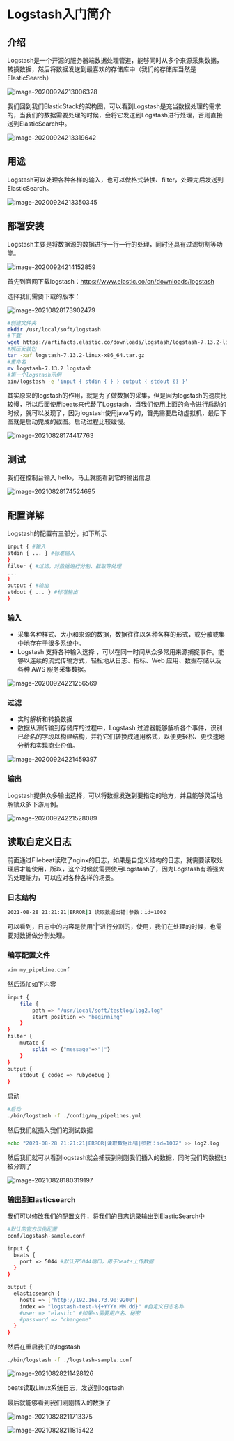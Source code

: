 # Logstash入门简介

## 介绍

Logstash是一个开源的服务器端数据处理管道，能够同时从多个来源采集数据，转换数据，然后将数据发送到最喜欢的存储库中（我们的存储库当然是ElasticSearch）

![image-20200924213006328](images/image-20200924213006328.png)

我们回到我们ElasticStack的架构图，可以看到Logstash是充当数据处理的需求的，当我们的数据需要处理的时候，会将它发送到Logstash进行处理，否则直接送到ElasticSearch中。

![image-20200924213319642](images/image-20200924213319642.png)

## 用途

Logstash可以处理各种各样的输入，也可以做格式转换、filter，处理完后发送到ElasticSearch。

![image-20200924213350345](images/image-20200924213350345.png)

## 部署安装

Logstash主要是将数据源的数据进行一行一行的处理，同时还具有过滤切割等功能。

![image-20200924214152859](images/image-20200924214152859.png)

首先到官网下载logstash：https://www.elastic.co/cn/downloads/logstash

选择我们需要下载的版本：

![image-20210828173902479](images/下载-1.png)

```bash
#创建文件夹
mkdir /usr/local/soft/logstash
#下载
wget https://artifacts.elastic.co/downloads/logstash/logstash-7.13.2-linux-x86_64.tar.gz
#解压安装包
tar -xaf logstash-7.13.2-linux-x86_64.tar.gz
#重命名
mv logstash-7.13.2 logstash
#第一个logstash示例
bin/logstash -e 'input { stdin { } } output { stdout {} }'
```

其实原来的logstash的作用，就是为了做数据的采集，但是因为logstash的速度比较慢，所以后面使用beats来代替了Logstash，当我们使用上面的命令进行启动的时候，就可以发现了，因为logstash使用java写的，首先需要启动虚拟机，最后下图就是启动完成的截图。启动过程比较缓慢。

![image-20210828174417763](images/logstash-启动-1.png)

## 测试

我们在控制台输入 hello，马上就能看到它的输出信息

![image-20210828174524695](images/hello.png)

## 配置详解

Logstash的配置有三部分，如下所示

```bash
input { #输入
stdin { ... } #标准输入
}
filter { #过滤，对数据进行分割、截取等处理
...
}
output { #输出
stdout { ... } #标准输出
}
```

### 输入

- 采集各种样式、大小和来源的数据，数据往往以各种各样的形式，或分散或集中地存在于很多系统中。
- Logstash 支持各种输入选择 ，可以在同一时间从众多常用来源捕捉事件。能够以连续的流式传输方式，轻松地从日志、指标、Web 应用、数据存储以及各种 AWS 服务采集数据。

![image-20200924221256569](images/image-20200924221256569.png)

### 过滤

- 实时解析和转换数据
- 数据从源传输到存储库的过程中，Logstash 过滤器能够解析各个事件，识别已命名的字段以构建结构，并将它们转换成通用格式，以便更轻松、更快速地分析和实现商业价值。

![image-20200924221459397](images/image-20200924221459397.png)

### 输出

Logstash提供众多输出选择，可以将数据发送到要指定的地方，并且能够灵活地解锁众多下游用例。

![image-20200924221528089](images/image-20200924221528089.png)

## 读取自定义日志

前面通过Filebeat读取了nginx的日志，如果是自定义结构的日志，就需要读取处理后才能使用，所以，这个时候就需要使用Logstash了，因为Logstash有着强大的处理能力，可以应对各种各样的场景。

### 日志结构

```bash
2021-08-28 21:21:21|ERROR|1 读取数据出错|参数：id=1002
```

可以看到，日志中的内容是使用“|”进行分割的，使用，我们在处理的时候，也需要对数据做分割处理。

### 编写配置文件

```bash
vim my_pipeline.conf
```

然后添加如下内容

```bash
input {
    file {
        path => "/usr/local/soft/testlog/log2.log"
        start_position => "beginning"
    }
}
filter {
    mutate {
    	split => {"message"=>"|"}
    }
}
output {
	stdout { codec => rubydebug }
}
```

启动

```bash
#启动
./bin/logstash -f ./config/my_pipelines.yml
```

然后我们就插入我们的测试数据

```bash
echo "2021-08-28 21:21:21|ERROR|读取数据出错|参数：id=1002" >> log2.log
```

然后我们就可以看到logstash就会捕获到刚刚我们插入的数据，同时我们的数据也被分割了

![image-20210828180319197](images/filter-1.png)

### 输出到Elasticsearch

我们可以修改我们的配置文件，将我们的日志记录输出到ElasticSearch中

```bash
#默认的官方示例配置
conf/logstash-sample.conf
```

```bash
input {
  beats {
    port => 5044 #默认开5044端口，用于beats上传数据
  }
}

output {
  elasticsearch {
    hosts => ["http://192.168.73.90:9200"]
    index => "logstash-test-%{+YYYY.MM.dd}" #自定义日志名称
    #user => "elastic" #如果es需要用户名、秘密
    #password => "changeme"
  }
}
```

然后在重启我们的logstash

```bash
./bin/logstash -f ./logstash-sample.conf
```

![image-20210828211428126](images/连接es-1.png)

beats读取Linux系统日志，发送到logstash

最后就能够看到我们刚刚插入的数据了

![image-20210828211713375](images/输出到es-kibana-1.png)

![image-20210828211815422](images/输出到es-kibana-2.png)